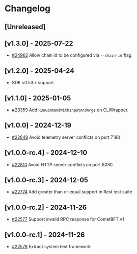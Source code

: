 <!--
Guiding Principles:

Changelogs are for humans, not machines.
There should be an entry for every single version.
The same types of changes should be grouped.
Versions and sections should be linkable.
The latest version comes first.
The release date of each version is displayed.
Mention whether you follow Semantic Versioning.

Usage:

Changelog entries are generated by git cliff ref: https://github.com/orhun/git-cliff

Each commit should be conventional, the following message groups are supported.

* feat: A new feature
* fix: A bug fix
* docs: Documentation only changes
* style: Changes that do not affect the meaning of the code (white-space, formatting, missing semi-colons, etc)
* refactor: A code change that neither fixes a bug nor adds a feature
* perf: A code change that improves performance
* test: Adding missing tests or correcting existing tests
* build: Changes that affect the build system or external dependencies (example scopes: go, npm)
* ci: Changes to our CI configuration files and scripts (example scopes: GH Actions)
* chore: Other changes that don't modify src or test files
* revert: Reverts a previous commit

When a change is made that affects the API or state machine, the commit message prefix should be suffixed with `!`.

Ref: https://github.com/commitizen/conventional-commit-types/blob/v3.0.0/index.json
-->

# Changelog

## [Unreleased]

## [v1.3.0] - 2025-07-22

* [#24962](https://github.com/cosmos/cosmos-sdk/pull/24962) Allow chain id to be configured via `--chain-id` flag.

## [v1.2.0] - 2025-04-24

* SDK v0.53.x support.

## [v1.1.0] - 2025-01-05

* [#23359](https://github.com/cosmos/cosmos-sdk/pull/23359) Add `RunCommandWithInputAndArgs` on CLIWrapper.

## [v1.0.0] - 2024-12-19

* [#22849](https://github.com/cosmos/cosmos-sdk/pull/22849) Avoid telemetry server conflicts on port 7180

## [v1.0.0-rc.4] - 2024-12-10

* [#22810](https://github.com/cosmos/cosmos-sdk/pull/22810) Avoid HTTP server conflicts on port 8080

## [v1.0.0-rc.3] - 2024-12-05

* [#22774](https://github.com/cosmos/cosmos-sdk/pull/22774) Add greater than or equal support in Rest test suite

## [v1.0.0-rc.2] - 2024-11-26

* [#22577](https://github.com/cosmos/cosmos-sdk/pull/22577) Support invalid RPC response for CometBFT v1

## [v1.0.0-rc.1] - 2024-11-26

* [#22578](https://github.com/cosmos/cosmos-sdk/pull/22578) Extract system test framework
